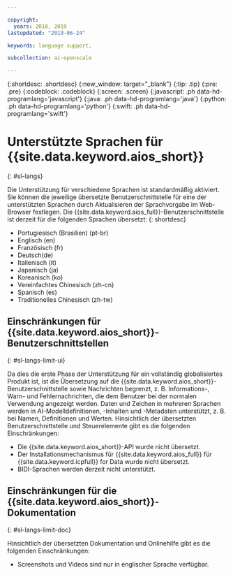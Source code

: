 ```yaml
---

copyright:
  years: 2018, 2019
lastupdated: "2019-06-24"

keywords: language support, 

subcollection: ai-openscale

---
```


{:shortdesc: .shortdesc}
{:new_window: target="_blank"}
{:tip: .tip}
{:pre: .pre}
{:codeblock: .codeblock}
{:screen: .screen}
{:javascript: .ph data-hd-programlang='javascript'}
{:java: .ph data-hd-programlang='java'}
{:python: .ph data-hd-programlang='python'}
{:swift: .ph data-hd-programlang='swift'}

# Unterstützte Sprachen für {{site.data.keyword.aios_short}}
{: #sl-langs}

Die Unterstützung für verschiedene Sprachen ist standardmäßig aktiviert. Sie können die jeweilige übersetzte Benutzerschnittstelle für eine der unterstützten Sprachen durch Aktualisieren der Sprachvorgabe im Web-Browser festlegen. Die {{site.data.keyword.aios_full}}-Benutzerschnittstelle ist derzeit für die folgenden Sprachen übersetzt: 
{: shortdesc}

- Portugiesisch (Brasilien) (pt-br)
- Englisch (en)
- Französisch (fr)
- Deutsch(de)
- Italienisch (it)
- Japanisch (ja)
- Koreanisch (ko)
- Vereinfachtes Chinesisch (zh-cn)
- Spanisch (es)
- Traditionelles Chinesisch (zh-tw)

## Einschränkungen für {{site.data.keyword.aios_short}}-Benutzerschnittstellen
{: #sl-langs-limit-ui}

Da dies die erste Phase der Unterstützung für ein vollständig globalisiertes Produkt ist, ist die Übersetzung auf die {{site.data.keyword.aios_short}}-Benutzerschnittstelle sowie Nachrichten begrenzt, z. B. Informations-, Warn- und Fehlernachrichten, die dem Benutzer bei der normalen Verwendung angezeigt werden. Daten und Zeichen in mehreren Sprachen werden in AI-Modelldefinitionen, -Inhalten und -Metadaten unterstützt, z. B. bei Namen, Definitionen und Werten. Hinsichtlich der übersetzten Benutzerschnittstelle und Steuerelemente gibt es die folgenden Einschränkungen:

- Die {{site.data.keyword.aios_short}}-API wurde nicht übersetzt.
- Der Installationsmechanismus für {{site.data.keyword.aios_full}} für {{site.data.keyword.icpfull}} for Data wurde nicht übersetzt.
- BIDI-Sprachen werden derzeit nicht unterstützt.

## Einschränkungen für die {{site.data.keyword.aios_short}}-Dokumentation
{: #sl-langs-limit-doc}

Hinsichtlich der übersetzten Dokumentation und Onlinehilfe gibt es die folgenden Einschränkungen:

- Screenshots und Videos sind nur in englischer Sprache verfügbar.

